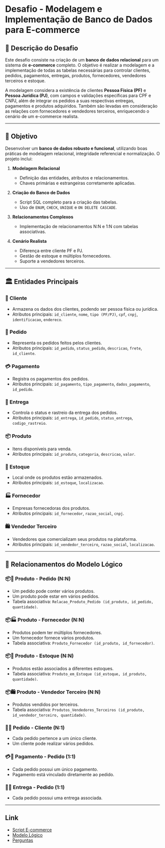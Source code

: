 # Desafio - Modelagem e Implementação de Banco de Dados para E-commerce

## 📌 Descrição do Desafio

Este desafio consiste na criação de um **banco de dados relacional** para um sistema de **e-commerce** completo. O objetivo é realizar a modelagem e a implementação de todas as tabelas necessárias para controlar clientes, pedidos, pagamentos, entregas, produtos, fornecedores, vendedores terceiros e estoque.

A modelagem considera a existência de clientes **Pessoa Física (PF)** e **Pessoa Jurídica (PJ)**, com campos e validações específicas para CPF e CNPJ, além de integrar os pedidos a suas respectivas entregas, pagamentos e produtos adquiridos. Também são levadas em consideração as relações com fornecedores e vendedores terceiros, enriquecendo o cenário de um e-commerce realista.

---

## 🎯 Objetivo

Desenvolver um **banco de dados robusto e funcional**, utilizando boas práticas de modelagem relacional, integridade referencial e normalização. O projeto inclui:

1. **Modelagem Relacional**  
   - Definição das entidades, atributos e relacionamentos.  
   - Chaves primárias e estrangeiras corretamente aplicadas.  

2. **Criação do Banco de Dados**  
   - Script SQL completo para a criação das tabelas.  
   - Uso de `ENUM`, `CHECK`, `UNIQUE` e `ON DELETE CASCADE`.  

3. **Relacionamentos Complexos**  
   - Implementação de relacionamentos N:N e 1:N com tabelas associativas.  

4. **Cenário Realista**  
   - Diferença entre cliente PF e PJ.  
   - Gestão de estoque e múltiplos fornecedores.  
   - Suporte a vendedores terceiros.  

---

## 🏛️ Entidades Principais

### 👤 Cliente
- Armazena os dados dos clientes, podendo ser pessoa física ou jurídica.
- Atributos principais: `id_cliente`, `nome`, `tipo (PF/PJ)`, `cpf`, `cnpj`, `identificacao`, `endereco`.

### 🧾 Pedido
- Representa os pedidos feitos pelos clientes.
- Atributos principais: `id_pedido`, `status_pedido`, `descricao`, `frete`, `id_cliente`.

### 💳 Pagamento
- Registra os pagamentos dos pedidos.
- Atributos principais: `id_pagamento`, `tipo_pagamento`, `dados_pagamento`, `id_pedido`.

### 🚚 Entrega
- Controla o status e rastreio da entrega dos pedidos.
- Atributos principais: `id_entrega`, `id_pedido`, `status_entrega`, `codigo_rastreio`.

### 📦 Produto
- Itens disponíveis para venda.
- Atributos principais: `id_produto`, `categoria`, `descricao`, `valor`.

### 🏪 Estoque
- Local onde os produtos estão armazenados.
- Atributos principais: `id_estoque`, `localizacao`.

### 🏭 Fornecedor
- Empresas fornecedoras dos produtos.
- Atributos principais: `id_fornecedor`, `razao_social`, `cnpj`.

### 🛍️ Vendedor Terceiro
- Vendedores que comercializam seus produtos na plataforma.
- Atributos principais: `id_vendedor_terceiro`, `razao_social`, `localizacao`.

---

## 🔗 Relacionamentos do Modelo Lógico

### 📦🧾 Produto - Pedido (N:N)
- Um pedido pode conter vários produtos.
- Um produto pode estar em vários pedidos.
- Tabela associativa: `Relacao_Produto_Pedido (id_produto, id_pedido, quantidade)`.

### 📦🏭 Produto - Fornecedor (N:N)
- Produtos podem ter múltiplos fornecedores.
- Um fornecedor fornece vários produtos.
- Tabela associativa: `Produto_Fornecedor (id_produto, id_fornecedor)`.

### 📦🏪 Produto - Estoque (N:N)
- Produtos estão associados a diferentes estoques.
- Tabela associativa: `Produto_em_Estoque (id_estoque, id_produto, quantidade)`.

### 📦🛍️ Produto - Vendedor Terceiro (N:N)
- Produtos vendidos por terceiros.
- Tabela associativa: `Produtos_Vendedores_Terceiros (id_produto, id_vendedor_terceiro, quantidade)`.

### 🧾👤 Pedido - Cliente (N:1)
- Cada pedido pertence a um único cliente.
- Um cliente pode realizar vários pedidos.

### 💳🧾 Pagamento - Pedido (1:1)
- Cada pedido possui um único pagamento.
- Pagamento está vinculado diretamente ao pedido.

### 🚚🧾 Entrega - Pedido (1:1)
- Cada pedido possui uma entrega associada.

---

## Link
- [Script E-commerce](https://github.com/lucasvsrosa/Bootcamp-Heineken/blob/main/Desafios/2.%20Refinando%20um%20projeto%20Conceitual%20de%20Banco%20de%20dados%20-%20E-commerce/Script.md) 
- [Modelo Lógico](https://github.com/lucasvsrosa/Bootcamp-Heineken/blob/main/Desafios/4.%20Construa%20um%20Projeto%20Lógico%20de%20Banco%20de%20Dados%20do%20Zero/modelo%20logico.png)
- [Perguntas](https://github.com/lucasvsrosa/Bootcamp-Heineken/blob/main/Desafios/4.%20Construa%20um%20Projeto%20Lógico%20de%20Banco%20de%20Dados%20do%20Zero/Perguntas.md)
